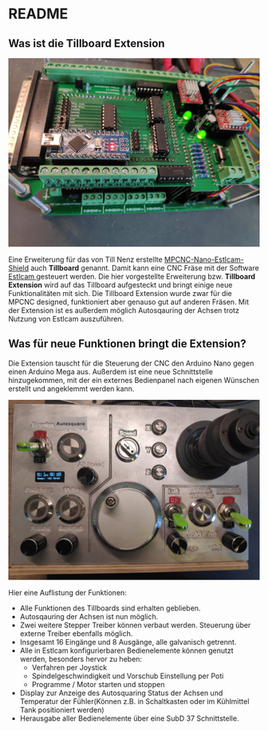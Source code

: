 # README

## Was ist die Tillboard Extension

![Tillboard Extension](.gitbook/assets/img_20200325_153244.jpg)

Eine Erweiterung für das von Till Nenz erstellte [MPCNC-Nano-Estlcam-Shield](https://github.com/tnn85/MPCNC-Nano-Estlcam-Shield) auch **Tillboard** genannt. Damit kann eine CNC Fräse mit der Software [Estlcam ](https://www.estlcam.de/)gesteuert werden. Die hier vorgestellte Erweiterung bzw. **Tillboard Extension** wird auf das Tillboard aufgesteckt und bringt einige neue Funktionalitäten mit sich. Die Tillboard Extension wurde zwar für die MPCNC designed, funktioniert aber genauso gut auf anderen Fräsen. Mit der Extension ist es außerdem möglich Autosqauring der Achsen trotz Nutzung von Estlcam auszuführen.

## Was für neue Funktionen bringt die Extension?

Die Extension tauscht für die Steuerung der CNC den Arduino Nano gegen einen Arduino Mega aus. Außerdem ist eine neue Schnittstelle hinzugekommen, mit der ein externes Bedienpanel nach eigenen Wünschen erstellt und angeklemmt werden kann.

![Extension Panel - Bedienpanel](.gitbook/assets/img_20200315_120620_cropped.jpg)



Hier eine Auflistung der Funktionen:

* Alle Funktionen des Tillboards sind erhalten geblieben.
* Autosqauring der Achsen ist nun möglich.
* Zwei weitere Stepper Treiber können verbaut werden. Steuerung über externe Treiber ebenfalls möglich.
* Insgesamt 16 Eingänge und 8 Ausgänge, alle galvanisch getrennt.
* Alle in Estlcam konfigurierbaren Bedienelemente können genutzt werden, besonders hervor zu heben:
  * Verfahren per Joystick
  * Spindelgeschwindigkeit und Vorschub Einstellung per Poti
  * Programme / Motor starten und stoppen
* Display zur Anzeige des Autosquaring Status der Achsen und Temperatur der Fühler\(Können z.B. in Schaltkasten oder im Kühlmittel Tank positioniert werden\)
* Herausgabe aller Bedienelemente über eine SubD 37 Schnittstelle.

